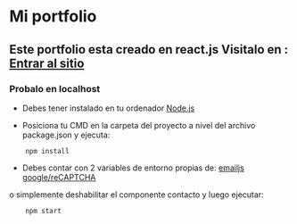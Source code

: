 # Mi portfolio
Este portfolio esta creado en react.js
Visitalo en : [Entrar al sitio](https://jonathangomezit.com/)
------------

### Probalo en localhost
- Debes tener instalado en tu ordenador [Node.js](https://nodejs.org/es/)

- Posiciona tu CMD en la carpeta del proyecto a nivel del archivo package.json y ejecuta:

```
	npm install
```
- Debes contar con 2 variables de entorno propias de: 
	[emailjs](https://www.emailjs.com/)
	[google/reCAPTCHA](https://www.google.com/recaptcha/about/)
	
o simplemente deshabilitar el componente contacto y luego ejecutar:

```
	npm start
```
